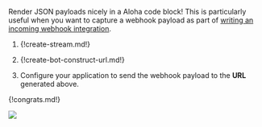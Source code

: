 Render JSON payloads nicely in a Aloha code block! This is
particularly useful when you want to capture a webhook payload as part
of [writing an incoming webhook
integration](/api/incoming-webhooks-overview).

1. {!create-stream.md!}

1. {!create-bot-construct-url.md!}

1.  Configure your application to send the webhook
    payload to the **URL** generated above.

{!congrats.md!}

![](/static/images/integrations/json/001.png)
